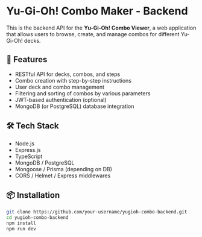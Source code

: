 # Yu-Gi-Oh! Combo Maker - Backend

This is the backend API for the **Yu-Gi-Oh! Combo Viewer**, a web application that allows users to browse, create, and manage combos for different Yu-Gi-Oh! decks.

## 🔧 Features

- RESTful API for decks, combos, and steps
- Combo creation with step-by-step instructions
- User deck and combo management
- Filtering and sorting of combos by various parameters
- JWT-based authentication (optional)
- MongoDB (or PostgreSQL) database integration

## 🛠️ Tech Stack

- Node.js
- Express.js
- TypeScript
- MongoDB / PostgreSQL
- Mongoose / Prisma (depending on DB)
- CORS / Helmet / Express middlewares

## 📦 Installation

```bash
git clone https://github.com/your-username/yugioh-combo-backend.git
cd yugioh-combo-backend
npm install
npm run dev
